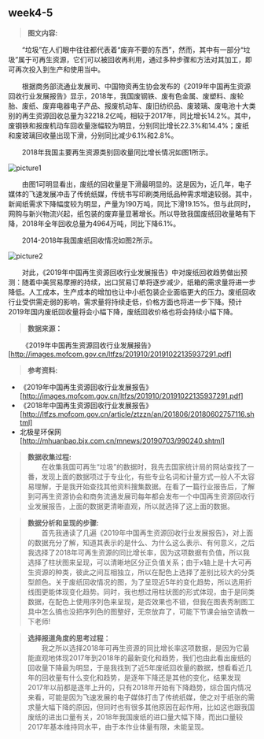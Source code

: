 ## week4-5
> __图文内容:__

&emsp;&emsp;“垃圾”在人们眼中往往都代表着“废弃不要的东西”，然而，其中有一部分“垃圾”属于可再生资源，它们可以被回收再利用，通过多种步骤和方法对其加工，即可再次投入到生产和使用当中。

&emsp;&emsp;根据商务部流通业发展司、中国物资再生协会发布的《2019年中国再生资源回收行业发展报告》显示，2018年，我国废钢铁、废有色金属、废塑料、废轮胎、废纸、废弃电器电子产品、报废机动车、废旧纺织品、废玻璃、废电池十大类别的再生资源回收总量为32218.2亿吨，相较于2017年，同比增长14.2%。其中，废钢铁和报废机动车回收量涨幅较为明显，分别同比增长22.3%和14.4%；废纸和废玻璃回收量出现下滑，分别同比减少6.1%和2.8%。

&emsp;&emsp;2018年我国主要再生资源类别回收量同比增长情况如图1所示。

![picture1](https://github.com/lhz837540397/homework/blob/master/picture1.jpg)

&emsp;&emsp;由图1可明显看出，废纸的回收量是下滑最明显的。这是因为，近几年，电子媒体的飞速发展冲击了传统纸媒，传统书写印刷类用纸品种需求增速较弱。其中，新闻纸需求下降幅度较为明显，产量为190万吨，同比下滑19.15%。但与此同时，网购与新兴物流兴起，纸包装的废弃量显著增长。所以导致我国废纸回收量略有下降，2018年全年回收总量为4964万吨，同比下降6.1%。

&emsp;&emsp;2014-2018年我国废纸回收情况如图2所示。

![picture2](https://github.com/lhz837540397/homework/blob/master/picture2.jpg)

&emsp;&emsp;对此，《2019年中国再生资源回收行业发展报告》中对废纸回收趋势做出预测：随着中美贸易摩擦的持续，出口贸易订单将逐步减少，纸箱的需求量将进一步降低。人工成本，生产成本的增加也让中小纸包装企业面临更大的压力。废纸回收行业受供需走弱的影响，需求量将持续走低，价格方面也将进一步下降。预计2019年国内废纸回收量将会小幅下降，废纸回收价格也将会持续小幅下降。

> __数据来源：__

&emsp;&emsp;《2019年中国再生资源回收行业发展报告》
[http://images.mofcom.gov.cn/ltfzs/201910/20191022135937291.pdf]

> __参考资料:__

* 《2019年中国再生资源回收行业发展报告》
[http://images.mofcom.gov.cn/ltfzs/201910/20191022135937291.pdf]
* 《2018年中国再生资源回收行业发展报告》
[http://ltfzs.mofcom.gov.cn/article/ztzzn/an/201806/20180602757116.shtml]
* 北极星环保网
[http://mhuanbao.bjx.com.cn/mnews/20190703/990240.shtml]

> __数据收集过程:__  
&emsp;&emsp;在收集我国可再生“垃圾”的数据时，我先去国家统计局的网站查找了一番，发现上面的数据项过于专业化，有些专业名词和计量方式一般人不太容易理解，于是我开始查找其他资料搜集数据。在看了一篇行业报告后，了解到可再生资源协会和商务流通发展司每年都会发布一个中国再生资源回收行业发展报告，上面的数据更清晰直观，所以就选择了这上面的数据。

> __数据分析和呈现的步骤:__  
&emsp;&emsp;首先我通读了几遍《2019年中国再生资源回收行业发展报告》，对上面的数据充分了解，知道其表示的是什么、为什么这么表示、有何意义，之后我选择了2018年可再生资源的同比增长率，因为这项数据有负值，所以我选择了柱状图来呈现，可以清晰地区分正负值关系；由于x轴上是十大可再生资源的种类，彼此之间互相独立，所以在配色上选择了差别比较大的分类型颜色。关于废纸回收情况的图，为了呈现近5年的变化趋势，所以选用折线图更能体现变化趋势。同时，我也想过用柱状图的形式体现，由于是同类数据，在配色上使用序列色来呈现，是否效果也不错，但我在图表秀制图工具中怎么搞也没把序列色的图整好，无奈放弃了，可能下节课会抽空请教一下老师!

> __选择报道角度的思考过程：__  
&emsp;&emsp;我之所以选择2018年可再生资源的同比增长率这项数据，是因为它最能直观地体现2017年到2018年的最新变化和趋势，我们也由此看出废纸的回收量下降最为明显，于是我找到了近5年废纸回收量的数据，想看看近几年的回收量有什么变化和趋势，是逐年下降还是其他的变化，结果发现2017年以前都是逐年上升的，只有2018年开始有下降趋势，综合国内情况来看，可能是因为飞速发展的电子媒体打击了传统纸媒，使之对于纸张的需求量大幅下降的原因，但同时也有很多其他原因在起作用，比如这也跟我国废纸的进出口量有关，2018年我国废纸的进口量大幅下降，而出口量较2017年基本维持同水平，由于本作业体量有限，未能呈现。

